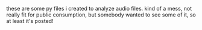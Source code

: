 these are some py files i created to analyze audio files. kind of a mess, not really fit for public consumption, but somebody wanted to see some of it, so at least it's posted!
